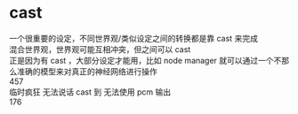 # cast  
一个很重要的设定，不同世界观/类似设定之间的转换都是靠 cast 来完成  
混合世界观，世界观可能互相冲突，但之间可以 cast  
正是因为有 cast ，大部分设定才能用，比如 node manager 就可以通过一个不那么准确的模型来对真正的神经网络进行操作  
457  
临时疯狂 无法说话 cast 到 无法使用 pcm 输出  
176  
